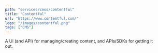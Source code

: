 ```yaml
---
path: "services/cmss/contentful"
title: "Contentful"
url: "https://www.contentful.com/"
logo: "/images/contentful.png"
tags: ["CMS"]
---
```


A UI (and API) for managing/creating content, and APIs/SDKs for getting it out.
